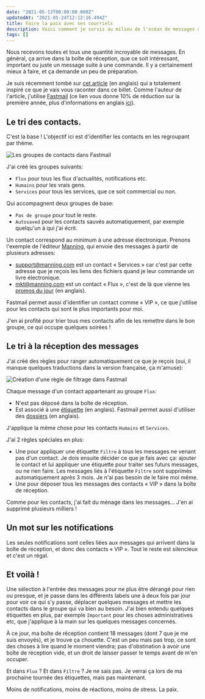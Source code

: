 ```yaml
---
date: "2021-05-13T00:00:00.000Z"
updatedAt: "2021-05-24T12:12:16.494Z"
title: Faire la paix avec ses courriels
description: Voici comment je survis au milieu de l'océan de messages que je reçois.
tags: []
---
```


Nous recevons toutes et tous une quantité incroyable de messages. En général, ça arrive dans la boîte de réception, que ce soit intéressant, important ou juste un message suite à une commande. Il y a certainement mieux à faire, et ça demande un peu de préparation.

Je suis récemment tombé sur [cet article](https://piet.me/my-email-workflow-in-fastmail/) (en anglais) qui a totalement inspiré ce que je vais vous raconter dans ce billet. Comme l'auteur de l'article, j'utilise [Fastmail](https://ref.fm/u10904521) (ce lien vous donne 10% de réduction sur la première année, plus d'informations en anglais [ici](https://www.fastmail.help/hc/en-us/articles/1500000279701)).

## Le tri des contacts.

C'est la base ! L'objectif ici est d'identifier les contacts en les regroupant par thème.

![Les groupes de contacts dans Fastmail](/contentful/7G2KEfIMDwZnP54SomHp9l/fca0e5dfd5b7b3b2f0e8978930f810c6/groupes.png)

J'ai créé les groupes suivants:

- `Flux` pour tous les flux d'actualités, notifications etc.
- `Humains` pour les vrais gens.
- `Services` pour tous les services, que ce soit commercial ou non.

Qui accompagnent deux groupes de base:

- `Pas de groupe` pour tout le reste.
- `Autosaved` pour les contacts sauvés automatiquement, par exemple quelqu'un à qui j'ai écrit.

Un contact correspond au minimum à une adresse électronique. Prenons l'exemple de l'éditeur [Manning](https://www.manning.com/), qui envoie des messages à partir de plusieurs adresses:

- support@manning.com est un contact « Services » car c'est par cette adresse que je reçois les liens des fichiers quand je leur commande un livre électronique.
- mkt@manning.com est un contact « Flux », c'est de là que vienne les [promos du jour](https://www.manning.com/dotd) (en anglais).

Fastmail permet aussi d'identifier un contact comme « VIP », ce que j'utilise pour les contacts qui sont le plus importants pour moi.

J'en ai profité pour trier tous mes contacts afin de les remettre dans le bon groupe, ce qui occupe quelques soirées !

## Le tri à la réception des messages

J'ai créé des règles pour ranger automatiquement ce que je reçois (oui, il manque quelques traductions dans la version française, ça m'amuse):

![Création d'une règle de filtrage dans Fastmail](/contentful/4BcUR81B7QqyyCd9jIKyfN/5662a2ec778ebe7a1e30c6570f3da715/regle.png)

Chaque message d'un contact appartenant au groupe `Flux`:

- N'est pas déposé dans la boîte de réception.
- Est associé à une [étiquette](https://www.fastmail.help/hc/en-us/articles/1500000280301-Setting-up-and-using-folders) (en anglais). Fastmail permet aussi d'utiliser des [dossiers](https://www.fastmail.help/hc/en-us/articles/1500000280301-Setting-up-and-using-folders) (en anglais).

J'applique la même chose pour les contacts `Humains` et `Services`.

J'ai 2 règles spéciales en plus:

- Une pour appliquer une étiquette `Filtre` à tous les messages ne venant pas d'un contact. Je dois ensuite décider ce que je fais avec ça: ajouter le contact et lui appliquer une étiquette pour traiter ses futurs messages, ou ne rien faire. Les messages liés à l'étiquette `Filtre` sont supprimés automatiquement après 3 mois. Je n'ai pas besoin de le faire moi même.
- Une pour déposer tous les messages des contacts « VIP » dans la boîte de réception.

Comme pour les contacts, j'ai fait du ménage dans les messages... J'en ai supprimé plusieurs milliers !

## Un mot sur les notifications

Les seules notifications sont celles liées aux messages qui arrivent dans la boîte de réception, et donc des contacts « VIP ». Tout le reste est silencieux et c'est un régal.

## Et voilà !

Une sélection à l'entrée des messages pour ne plus être dérangé pour rien ou presque, et je passe dans les différents labels une à deux fois par jour pour voir ce qui s'y passe, déplacer quelques messages et mettre les contacts dans le groupe qui va bien au besoin. J'ai bien entendu quelques étiquettes en plus, par exemple `Important` pour les choses administratives etc, que j'applique à la main sur les quelques messages concernés.

À ce jour, ma boîte de réception contient 18 messages (dont 7 que je me suis envoyés), et je trouve ça chouette. C'est un peu mais pas trop, ce sont des choses à lire quand le moment viendra; pas d'obstination à avoir une boîte de réception vide, et un droit de laisser passer le temps avant de m'en occuper.

Et dans `Flux` ? Et dans `Filtre` ? Je ne sais pas. Je verrai ça lors de ma prochaine tournée des étiquettes, mais pas maintenant.

Moins de notifications, moins de réactions, moins de stress. La paix.
